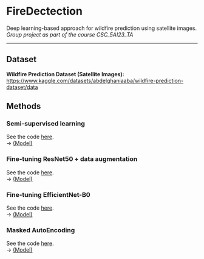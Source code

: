 # FireDectection
Deep learning-based approach for wildfire prediction using satellite images.  
*Group project as part of the course CSC_5AI23_TA*

---

## Dataset

**Wildfire Prediction Dataset (Satellite Images):** https://www.kaggle.com/datasets/abdelghaniaaba/wildfire-prediction-dataset/data  

## Methods

### Semi-supervised learning

See the code [here](semisupervised_learning/).  
-> [(Model)](semisupervised_learning/resnet50_student_model.zip)

### Fine-tuning ResNet50 + data augmentation

See the code [here](ResNet_data_augmentation/).  
-> [(Model)](ResNet_data_augmentation/saved_models/resnet_finetuned_pytorch_final.pth)

### Fine-tuning EfficientNet-B0 

See the code [here](EffiecentNet/).  
-> [(Model)](EffiecentNet/efficientnet_b2_wildfire.pth)

### Masked AutoEncoding

See the code [here](masked-encoding/).  
-> [(Model)](masked-encoding/masked_auto-wildfire-encoder.pt)


